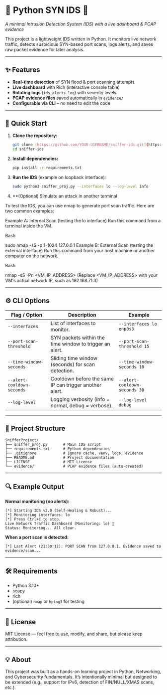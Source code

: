 # 🐍 Python SYN IDS 🚦
*A minimal Intrusion Detection System (IDS) with a live dashboard & PCAP evidence*

This project is a lightweight IDS written in Python.
It monitors live network traffic, detects suspicious SYN-based port scans, logs alerts, and saves raw packet evidence for later analysis.

---
## ✨ Features
* **Real-time detection** of SYN flood & port scanning attempts
* **Live dashboard** with Rich (interactive console table)
* **Rotating logs** (`ids_alerts.log`) with severity levels
* **PCAP evidence files** saved automatically in `evidence/`
* **Configurable via CLI** – no need to edit the code

---
## 🚀 Quick Start

1.  **Clone the repository:**
    ```bash
    git clone [https://github.com/YOUR-USERNAME/sniffer-ids.git](https://github.com/YOUR-USERNAME/sniffer-ids.git)
    cd sniffer-ids
    ```

2.  **Install dependencies:**
    ```bash
    pip install -r requirements.txt
    ```

3.  **Run the IDS** (example on loopback interface):
    ```bash
    sudo python3 sniffer_proj.py --interfaces lo --log-level info
    ```

4.  **(Optional) Simulate an attack in another terminal

To test the IDS, you can use nmap to generate port scan traffic. Here are two common examples:

Example A: Internal Scan (testing the lo interface)
Run this command from a terminal inside the VM.

Bash

sudo nmap -sS -p 1-1024 127.0.0.1
Example B: External Scan (testing the external interface)
Run this command from your host machine or another computer on the network.

Bash

nmap -sS -Pn <VM_IP_ADDRESS>
(Replace <VM_IP_ADDRESS> with your VM's actual network IP, such as 192.168.71.3)

---
## ⚙️ CLI Options

| Flag / Option              | Description                                                      | Example                               |
| -------------------------- | ---------------------------------------------------------------- | ------------------------------------- |
| `--interfaces`             | List of interfaces to monitor.                                   | `--interfaces lo enp0s3`              |
| `--port-scan-threshold`    | SYN packets within the time window to trigger an alert.          | `--port-scan-threshold 15`            |
| `--time-window-seconds`    | Sliding time window (seconds) for scan detection.                | `--time-window-seconds 10`            |
| `--alert-cooldown-seconds` | Cooldown before the same IP can trigger another alert.           | `--alert-cooldown-seconds 30`         |
| `--log-level`              | Logging verbosity (info = normal, debug = verbose).              | `--log-level debug`                   |

---
## 📂 Project Structure
```
SnifferProject/
├── sniffer_proj.py       # Main IDS script
├── requirements.txt      # Python dependencies
├── .gitignore            # Ignore cache, venv, logs, evidence
├── README.md             # Project documentation
├── LICENSE               # MIT License
└── evidence/             # PCAP evidence files (auto-created)
```

---
## 🔍 Example Output

**Normal monitoring (no alerts):**
```
[*] Starting IDS v2.0 (Self-Healing & Robust)...
[*] Monitoring interfaces: lo
[*] Press Ctrl+C to stop.
Live Network Traffic Dashboard (Monitoring: lo) 🚦
Status: Monitoring... All clear.
```

**When a port scan is detected:**
```
[*] Last Alert (21:30:12): PORT SCAN from 127.0.0.1. Evidence saved to evidence/scan...
```

---
## 🛠️ Requirements
* Python 3.10+
* scapy
* rich
* (optional) `nmap` or `hping3` for testing

---
## 📜 License
MIT License — feel free to use, modify, and share, but please keep attribution.

---
## 💡 About
This project was built as a hands-on learning project in Python, Networking, and Cybersecurity fundamentals. It’s intentionally minimal but designed to be extended (e.g., support for IPv6, detection of FIN/NULL/XMAS scans, etc.).

